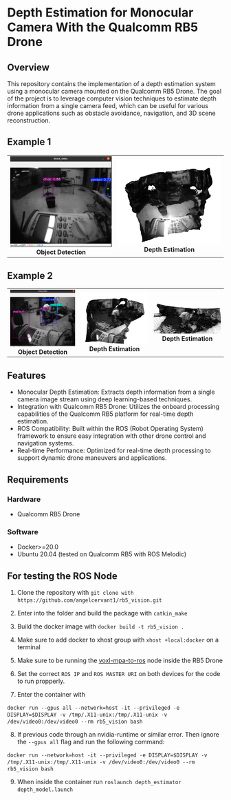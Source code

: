 # Depth Estimation for Monocular Camera With the Qualcomm RB5 Drone

## Overview

This repository contains the implementation of a depth estimation system using a monocular camera mounted on the Qualcomm RB5 Drone. The goal of the project is to leverage computer vision techniques to estimate depth information from a single camera feed, which can be useful for various drone applications such as obstacle avoidance, navigation, and 3D scene reconstruction. 

## Example 1
<table>
  <tr>
    <td align="center">
      <img src="src/depth_estimator/images/yolo2.png" alt="Object Detection" width="400"/><br>
      <b>Object Detection</b>
    </td>
    <td align="center">
      <img src="src/depth_estimator/images/depth3.png" alt="Depth Estimation" width="400"/><br>
      <b>Depth Estimation</b>
    </td>
  </tr>
</table>

## Example 2
<table>
  <tr>
    <td align="center">
      <img src="src/depth_estimator/images/yolo1.png" alt="Object Detection" width="400"/><br>
      <b>Object Detection</b>
    </td>
    <td align="center">
      <img src="src/depth_estimator/images/depth2.png" alt="Depth Estimation" width="400"/><br>
      <b>Depth Estimation</b>
    </td>
    <td align="center">
      <img src="src/depth_estimator/images/depth1.png" alt="Depth Estimation (Zoom in)" width="400"/><br>
      <b>Depth Estimation</b>
    </td>
  </tr>
</table>



## Features

- Monocular Depth Estimation: Extracts depth information from a single camera image stream using deep learning-based techniques.
- Integration with Qualcomm RB5 Drone: Utilizes the onboard processing capabilities of the Qualcomm RB5 platform for real-time depth estimation.
- ROS Compatibility: Built within the ROS (Robot Operating System) framework to ensure easy integration with other drone control and navigation systems.
- Real-time Performance: Optimized for real-time depth processing to support dynamic drone maneuvers and applications.


## Requirements

### Hardware

  - Qualcomm RB5 Drone

### Software

  - Docker>=20.0
  - Ubuntu 20.04 (tested on Qualcomm RB5 with ROS Melodic)


## For testing the ROS Node

1. Clone the repository with `git clone with https://github.com/angelcervant1/rb5_vision.git`
3. Enter into the folder and build the package with `catkin_make`
4. Build the docker image with `docker build -t rb5_vision .`
5. Make sure to add docker to xhost group with `xhost +local:docker` on a terminal
6. Make sure to be running the [voxl-mpa-to-ros](https://gitlab.com/voxl-public/voxl-sdk/utilities/voxl-mpa-to-ros) node inside the RB5 Drone
7. Set the correct `ROS IP` and `ROS MASTER URI` on both devices for the code to run propperly.

8. Enter the container with
```
docker run --gpus all --network=host -it --privileged -e DISPLAY=$DISPLAY -v /tmp/.X11-unix:/tmp/.X11-unix -v /dev/video0:/dev/video0 --rm rb5_vision bash
```

8. If previous code through an nvidia-runtime or similar error. Then ignore the `--gpus all` flag and run the following command: 
```
docker run --network=host -it --privileged -e DISPLAY=$DISPLAY -v /tmp/.X11-unix:/tmp/.X11-unix -v /dev/video0:/dev/video0 --rm rb5_vision bash
```

9. When inside the container run `roslaunch depth_estimator depth_model.launch`

